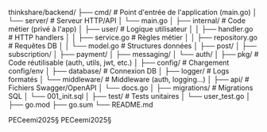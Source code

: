 thinkshare/backend/
├── cmd/                   # Point d'entrée de l'application (main.go)
│   └── server/            # Serveur HTTP/API
│       └── main.go
│
├── internal/              # Code métier (privé à l'app)
│   ├── user/              # Logique utilisateur
│   │   ├── handler.go     # HTTP handlers
│   │   ├── service.go     # Règles métier
│   │   ├── repository.go  # Requêtes DB
│   │   └── model.go       # Structures données
│   ├── post/
│   ├── subscription/
│   ├── payment/
│   ├── messaging/
│   └── auth/
│
├── pkg/                   # Code réutilisable (auth, utils, jwt, etc.)
│   ├── config/            # Chargement config/env
│   ├── database/          # Connexion DB
│   ├── logger/            # Logs formatés
│   └── middleware/        # Middleware (auth, logging...)
│
├── api/                   # Fichiers Swagger/OpenAPI
│   └── docs.go
│
├── migrations/            # Migrations SQL
│   └── 001_init.sql
│
├── test/                  # Tests unitaires
│   └── user_test.go
│
├── go.mod
├── go.sum
└── README.md

PECeemi2025§
PECeemi2025§